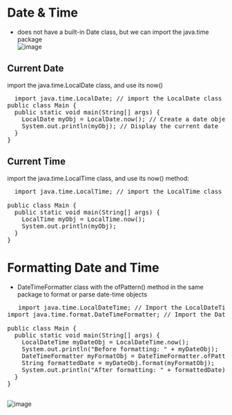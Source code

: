 # Date & Time
+ does not have a built-in Date class, but we can import the java.time package <br/>
![image](https://github.com/ar7937/CodingNotes/assets/83566191/9bd68614-55b8-4b69-8424-112bfb126ca5)
## Current Date 
import the java.time.LocalDate class, and use its now()<br/>
<pre>
  import java.time.LocalDate; // import the LocalDate class
public class Main {
  public static void main(String[] args) {
    LocalDate myObj = LocalDate.now(); // Create a date object
    System.out.println(myObj); // Display the current date
  }
}
</pre>
## Current Time 
import the java.time.LocalTime class, and use its now() method:
<pre>
  import java.time.LocalTime; // import the LocalTime class

public class Main {
  public static void main(String[] args) {
    LocalTime myObj = LocalTime.now();
    System.out.println(myObj);
  }
}
</pre>
# Formatting Date and Time
+ DateTimeFormatter class with the ofPattern() method in the same package to format or parse date-time objects<br/>
 <pre>
   import java.time.LocalDateTime; // Import the LocalDateTime class
import java.time.format.DateTimeFormatter; // Import the DateTimeFormatter class

public class Main {
  public static void main(String[] args) {
    LocalDateTime myDateObj = LocalDateTime.now();
    System.out.println("Before formatting: " + myDateObj);
    DateTimeFormatter myFormatObj = DateTimeFormatter.ofPattern("dd-MM-yyyy HH:mm:ss");
    String formattedDate = myDateObj.format(myFormatObj);
    System.out.println("After formatting: " + formattedDate);
  }
}
 </pre>
 ![image](https://github.com/ar7937/CodingNotes/assets/83566191/eae3e903-5b52-4006-8e25-34525d55d754)

